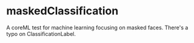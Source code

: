 # maskedClassification
A coreML test for machine learning focusing on masked faces. There's a typo on ClassificationLabel.
